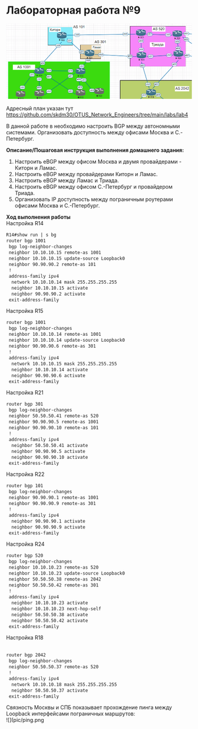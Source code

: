 # Лабораторная работа №9 
![](pic/map.png)     
       
Адресный план указан тут https://github.com/skdm30/OTUS_Network_Engineers/tree/main/labs/lab4     

В данной работе в необходимо настроить BGP между автономными системами.
Организовать доступность между офисами Москва и С.-Петербург.  

**Описание/Пошаговая инструкция выполнения домашнего задания:** 
1. Настроить eBGP между офисом Москва и двумя провайдерами - Киторн и Ламас.
2. Настроить eBGP между провайдерами Киторн и Ламас.
3. Настроить eBGP между Ламас и Триада.
4. Настроить eBGP между офисом С.-Петербург и провайдером Триада.
5. Организовать IP доступность между пограничным роутерами офисами Москва и С.-Петербург.

**Ход выполнения работы**        
Настройка R14 
``` 
R14#show run | s bg
router bgp 1001
 bgp log-neighbor-changes
 neighbor 10.10.10.15 remote-as 1001
 neighbor 10.10.10.15 update-source Loopback0
 neighbor 90.90.90.2 remote-as 101
 !
 address-family ipv4
  network 10.10.10.14 mask 255.255.255.255
  neighbor 10.10.10.15 activate
  neighbor 90.90.90.2 activate
 exit-address-family
```    
Настройка R15 
```    
router bgp 1001
 bgp log-neighbor-changes
 neighbor 10.10.10.14 remote-as 1001
 neighbor 10.10.10.14 update-source Loopback0
 neighbor 90.90.90.6 remote-as 301
 !
 address-family ipv4
  network 10.10.10.15 mask 255.255.255.255
  neighbor 10.10.10.14 activate
  neighbor 90.90.90.6 activate
 exit-address-family
```    
Настройка R21 
```    
router bgp 301
 bgp log-neighbor-changes
 neighbor 50.50.50.41 remote-as 520
 neighbor 90.90.90.5 remote-as 1001
 neighbor 90.90.90.10 remote-as 101
 !
 address-family ipv4
  neighbor 50.50.50.41 activate
  neighbor 90.90.90.5 activate
  neighbor 90.90.90.10 activate
 exit-address-family
```    
Настройка R22 
```    
router bgp 101
 bgp log-neighbor-changes
 neighbor 90.90.90.1 remote-as 1001
 neighbor 90.90.90.9 remote-as 301
 !
 address-family ipv4
  neighbor 90.90.90.1 activate
  neighbor 90.90.90.9 activate
 exit-address-family
```      
Настройка R24 
```    
router bgp 520
 bgp log-neighbor-changes
 neighbor 10.10.10.23 remote-as 520
 neighbor 10.10.10.23 update-source Loopback0
 neighbor 50.50.50.38 remote-as 2042
 neighbor 50.50.50.42 remote-as 301
 !
 address-family ipv4
  neighbor 10.10.10.23 activate
  neighbor 10.10.10.23 next-hop-self
  neighbor 50.50.50.38 activate
  neighbor 50.50.50.42 activate
 exit-address-family
```    
Настройка R18 
```    

router bgp 2042
 bgp log-neighbor-changes
 neighbor 50.50.50.37 remote-as 520
 !
 address-family ipv4
  network 10.10.10.18 mask 255.255.255.255
  neighbor 50.50.50.37 activate
 exit-address-family
```    
Связность Москвы и СПБ показывает прохождение пинга между Loopback интерфейсами пограничных маршрутов:   
![](pic/ping.png

